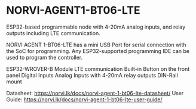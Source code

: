 # NORVI-AGENT1-BT06-LTE
ESP32-based programmable node with 4-20mA analog inputs, and relay outputs including LTE communication.

NORVI AGENT 1-BT06-LTE has a mini USB Port for serial connection with the SoC for programming. 
Any ESP32-supported programming IDE can be used to program the controller.

ESP32-WROVER-B Module
LTE communication
Built-in Button on the front panel
Digital Inputs
Analog Inputs with 4-20mA
relay outputs
DIN-Rail mount

Datasheet:   https://norvi.lk/docs/norvi-agent-1-bt06-lte-datasheet/
User Guide:  https://norvi.lk/docs/norvi-agent-1-bt06-lte-user-guide/
